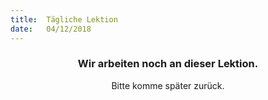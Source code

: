```yaml
---
title:  Tägliche Lektion
date:   04/12/2018
---
```


### <center>Wir arbeiten noch an dieser Lektion.</center>
<center>Bitte komme später zurück.</center>